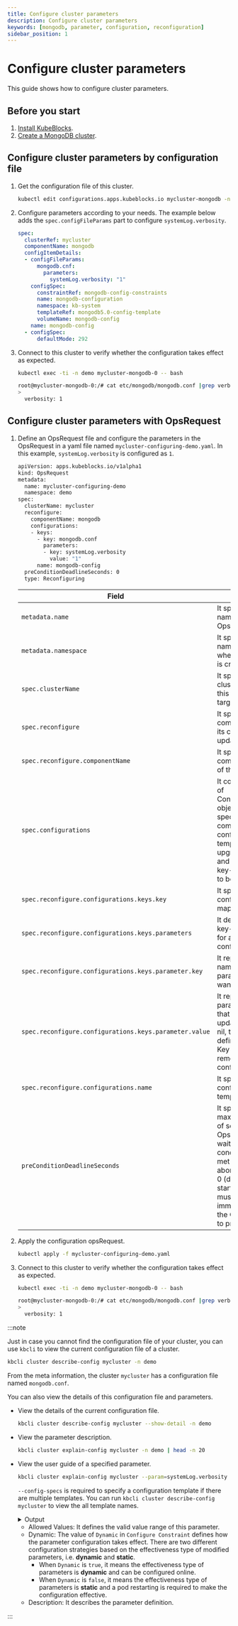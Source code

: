 ```yaml
---
title: Configure cluster parameters
description: Configure cluster parameters
keywords: [mongodb, parameter, configuration, reconfiguration]
sidebar_position: 1
---
```


# Configure cluster parameters

This guide shows how to configure cluster parameters.

## Before you start

1. [Install KubeBlocks](./../../installation/install-kubeblocks.md).
2. [Create a MongoDB cluster](./../cluster-management/create-and-connect-to-a-mongodb-cluster.md).

## Configure cluster parameters by configuration file

1. Get the configuration file of this cluster.

   ```bash
   kubectl edit configurations.apps.kubeblocks.io mycluster-mongodb -n demo
   ```

2. Configure parameters according to your needs. The example below adds the `spec.configFileParams` part to configure `systemLog.verbosity`.

   ```yaml
   spec:
     clusterRef: mycluster
     componentName: mongodb
     configItemDetails:
     - configFileParams:
         mongodb.cnf:
           parameters:
             systemLog.verbosity: "1"
       configSpec:
         constraintRef: mongodb-config-constraints
         name: mongodb-configuration
         namespace: kb-system
         templateRef: mongodb5.0-config-template
         volumeName: mongodb-config
       name: mongodb-config
     - configSpec:
         defaultMode: 292
   ```

3. Connect to this cluster to verify whether the configuration takes effect as expected.

      ```bash
      kubectl exec -ti -n demo mycluster-mongodb-0 -- bash

      root@mycluster-mongodb-0:/# cat etc/mongodb/mongodb.conf |grep verbosity
      >
        verbosity: 1
      ```

## Configure cluster parameters with OpsRequest

1. Define an OpsRequest file and configure the parameters in the OpsRequest in a yaml file named `mycluster-configuring-demo.yaml`. In this example, `systemLog.verbosity` is configured as `1`.

   ```bash
   apiVersion: apps.kubeblocks.io/v1alpha1
   kind: OpsRequest
   metadata:
     name: mycluster-configuring-demo
     namespace: demo
   spec:
     clusterName: mycluster
     reconfigure:
       componentName: mongodb
       configurations:
       - keys:
         - key: mongodb.conf
           parameters:
           - key: systemLog.verbosity
             value: "1"
         name: mongodb-config
     preConditionDeadlineSeconds: 0
     type: Reconfiguring
   ```

   | Field                                                  | Definition     |
   |--------------------------------------------------------|--------------------------------|
   | `metadata.name`                                        | It specifies the name of this OpsRequest. |
   | `metadata.namespace`                                   | It specifies the namespace where this cluster is created. |
   | `spec.clusterName`                                     | It specifies the cluster name that this operation is targeted at. |
   | `spec.reconfigure`                                     | It specifies a component and its configuration updates. |
   | `spec.reconfigure.componentName`                       | It specifies the component name of this cluster.  |
   | `spec.configurations`                                  | It contains a list of ConfigurationItem objects, specifying the component's configuration template name, upgrade policy, and parameter key-value pairs to be updated. |
   | `spec.reconfigure.configurations.keys.key`             | It specifies the configuration map. |
   | `spec.reconfigure.configurations.keys.parameters`      | It defines a list of key-value pairs for a single configuration file. |
   | `spec.reconfigure.configurations.keys.parameter.key`   | It represents the name of the parameter you want to edit. |
   | `spec.reconfigure.configurations.keys.parameter.value` | It represents the parameter values that are to be updated. If set to nil, the parameter defined by the Key field will be removed from the configuration file.  |
   | `spec.reconfigure.configurations.name`                 | It specifies the configuration template name.  |
   | `preConditionDeadlineSeconds`                          | It specifies the maximum number of seconds this OpsRequest will wait for its start conditions to be met before aborting. If set to 0 (default), the start conditions must be met immediately for the OpsRequest to proceed. |

2. Apply the configuration opsRequest.

   ```bash
   kubectl apply -f mycluster-configuring-demo.yaml
   ```

3. Connect to this cluster to verify whether the configuration takes effect as expected.

   ```bash
   kubectl exec -ti -n demo mycluster-mongodb-0 -- bash

   root@mycluster-mongodb-0:/# cat etc/mongodb/mongodb.conf |grep verbosity
   >
     verbosity: 1
   ```

:::note

Just in case you cannot find the configuration file of your cluster, you can use `kbcli` to view the current configuration file of a cluster.

```bash
kbcli cluster describe-config mycluster -n demo
```

From the meta information, the cluster `mycluster` has a configuration file named `mongodb.conf`.

You can also view the details of this configuration file and parameters.

* View the details of the current configuration file.

   ```bash
   kbcli cluster describe-config mycluster --show-detail -n demo
   ```

* View the parameter description.

  ```bash
  kbcli cluster explain-config mycluster -n demo | head -n 20
  ```

* View the user guide of a specified parameter.
  
  ```bash
  kbcli cluster explain-config mycluster --param=systemLog.verbosity --config-specs=mongodb-config -n demo
  ```

  `--config-specs` is required to specify a configuration template if there are multiple templates. You can run `kbcli cluster describe-config mycluster` to view the all template names.

  <details>

  <summary>Output</summary>

  ```bash
  template meta:
    ConfigSpec: mongodb-config        ComponentName: mongodb        ClusterName: mycluster

  Configure Constraint:
    Parameter Name:     systemLog.verbosity
    Allowed Values:     [0-5]
    Scope:              Global
    Dynamic:            false
    Type:               integer
    Description:          
  ```
  
  </details>

  * Allowed Values: It defines the valid value range of this parameter.
  * Dynamic: The value of `Dynamic` in `Configure Constraint` defines how the parameter configuration takes effect. There are two different configuration strategies based on the effectiveness type of modified parameters, i.e. **dynamic** and **static**.
    * When `Dynamic` is `true`, it means the effectiveness type of parameters is **dynamic** and can be configured online.
    * When `Dynamic` is `false`, it means the effectiveness type of parameters is **static** and a pod restarting is required to make the configuration effective.
  * Description: It describes the parameter definition.

:::
